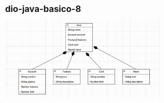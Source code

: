 # dio-java-basico-8
![Diagrama](https://github.com/VitoriaSouto06/dio-java-basico-8/blob/main/IMG.png)

